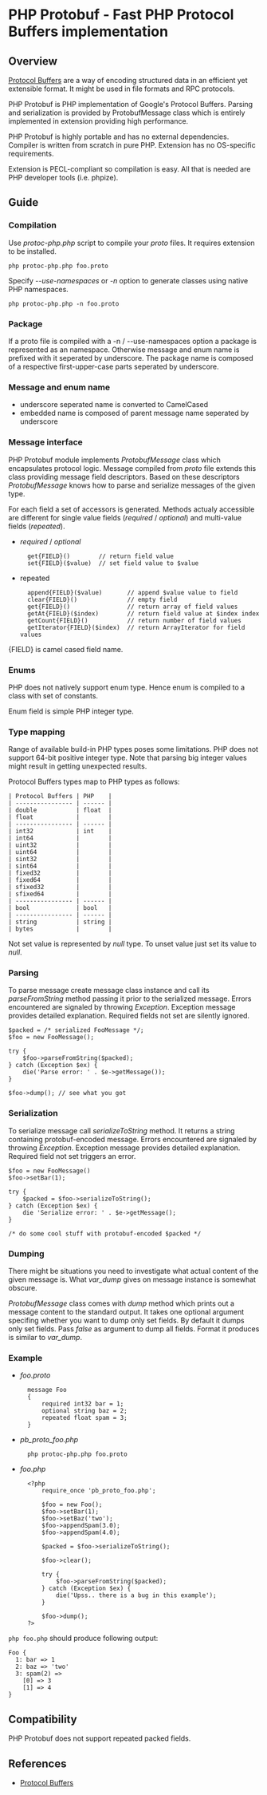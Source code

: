 PHP Protobuf - Fast PHP Protocol Buffers implementation
=======================================================

Overview
--------

[Protocol Buffers][1] are a way of encoding structured data in an efficient yet extensible format. It might be used in file formats and RPC protocols.

PHP Protobuf is PHP implementation of Google's Protocol Buffers. Parsing and serialization is provided by ProtobufMessage class which is entirely implemented in extension providing high performance.

PHP Protobuf is highly portable and has no external dependencies. Compiler is written from scratch in pure PHP. Extension has no OS-specific requirements.

Extension is PECL-compliant so compilation is easy. All that is needed are PHP developer tools (i.e. phpize).

Guide
-----

### Compilation ###

Use *protoc-php.php* script to compile your *proto* files. It requires extension to be installed.

    php protoc-php.php foo.proto

Specify *--use-namespaces* or *-n* option to generate classes using native PHP namespaces.

    php protoc-php.php -n foo.proto

### Package ###

If a proto file is compiled with a -n / --use-namespaces option a package is represented as an namespace. Otherwise message and enum name is prefixed with it seperated by underscore. The package name is composed of a respective first-upper-case parts seperated by underscore.

### Message and enum name ###

* underscore seperated name is converted to CamelCased
* embedded name is composed of parent message name seperated by underscore

### Message interface ###

PHP Protobuf module implements *ProtobufMessage* class which encapsulates protocol logic. Message compiled from *proto* file extends this class providing message field descriptors. Based on these descriptors *ProtobufMessage* knows how to parse and serialize messages of the given type.

For each field a set of accessors is generated. Methods actualy accessible are different for single value fields (*required* / *optional*) and multi-value fields (*repeated*).

* *required* / *optional*

        get{FIELD}()        // return field value
        set{FIELD}($value)  // set field value to $value

* repeated

        append{FIELD}($value)       // append $value value to field
        clear{FIELD}()              // empty field
        get{FIELD}()                // return array of field values
        getAt{FIELD}($index)        // return field value at $index index
        getCount{FIELD}()           // return number of field values
        getIterator{FIELD}($index)  // return ArrayIterator for field values

{FIELD} is camel cased field name.

### Enums ###

PHP does not natively support enum type. Hence enum is compiled to a class with set of constants.

Enum field is simple PHP integer type.

### Type mapping ###

Range of available build-in PHP types poses some limitations. PHP does not support 64-bit positive integer type. Note that parsing big integer values might result in getting unexpected results.

Protocol Buffers types map to PHP types as follows:

    | Protocol Buffers | PHP    |
    | ---------------- | ------ |
    | double           | float  |
    | float            |        |
    | ---------------- | ------ |
    | int32            | int    |
    | int64            |        |
    | uint32           |        |
    | uint64           |        |
    | sint32           |        |
    | sint64           |        |
    | fixed32          |        |
    | fixed64          |        |
    | sfixed32         |        |
    | sfixed64         |        |
    | ---------------- | ------ |
    | bool             | bool   |
    | ---------------- | ------ |
    | string           | string |
    | bytes            |        |

Not set value is represented by *null* type. To unset value just set its value to *null*.

### Parsing ###

To parse message create message class instance and call its *parseFromString* method passing it prior to the serialized message. Errors encountered are signaled by throwing *Exception*. Exception message provides detailed explanation. Required fields not set are silently ignored.

    $packed = /* serialized FooMessage */;
    $foo = new FooMessage();

    try {
        $foo->parseFromString($packed);
    } catch (Exception $ex) {
        die('Parse error: ' . $e->getMessage());
    }

    $foo->dump(); // see what you got

### Serialization ###

To serialize message call *serializeToString* method. It returns a string containing protobuf-encoded message. Errors encountered are signaled by throwing *Exception*. Exception message provides detailed explanation. Required field not set triggers an error.

    $foo = new FooMessage()
    $foo->setBar(1);

    try {
        $packed = $foo->serializeToString();
    } catch (Exception $ex) {
        die 'Serialize error: ' . $e->getMessage();
    }

    /* do some cool stuff with protobuf-encoded $packed */

### Dumping ###

There might be situations you need to investigate what actual content of the given message is. What *var_dump* gives on message instance is somewhat obscure.

*ProtobufMessage* class comes with *dump* method which prints out a message content to the standard output. It takes one optional argument specifing whether you want to dump only set fields. By default it dumps only set fields. Pass *false* as argument to dump all fields. Format it produces is similar to *var_dump*.

### Example ###

* *foo.proto*

        message Foo
        {
            required int32 bar = 1;
            optional string baz = 2;
            repeated float spam = 3;
        }

* *pb_proto_foo.php*

        php protoc-php.php foo.proto

* *foo.php*

        <?php
            require_once 'pb_proto_foo.php';

            $foo = new Foo();
            $foo->setBar(1);
            $foo->setBaz('two');
            $foo->appendSpam(3.0);
            $foo->appendSpam(4.0);

            $packed = $foo->serializeToString();

            $foo->clear();

            try {
                $foo->parseFromString($packed);
            } catch (Exception $ex) {
                die('Upss.. there is a bug in this example');
            }

            $foo->dump();
        ?>

`php foo.php` should produce following output:

    Foo {
      1: bar => 1
      2: baz => 'two'
      3: spam(2) =>
        [0] => 3
        [1] => 4
    }

Compatibility
-------------

PHP Protobuf does not support repeated packed fields.

References
----------

* [Protocol Buffers][1]

[1]: http://code.google.com/p/protobuf/ "Protocol Buffers"
